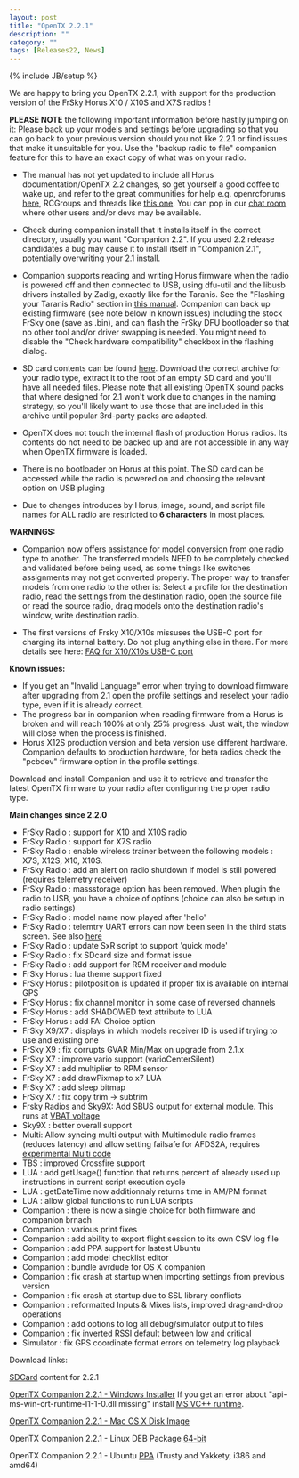 ```yaml
---
layout: post
title: "OpenTX 2.2.1"
description: ""
category: ""
tags: [Releases22, News]
---
```

{% include JB/setup %}

We are happy to bring you OpenTX 2.2.1, with support for the production version of the FrSky Horus X10 / X10S and X7S radios !

**PLEASE NOTE** the following important information before hastily jumping on it:
Please back up your models and settings before upgrading so that you can go back to your previous version should you not like 2.2.1 or find issues that make it unsuitable for you. Use the "backup radio to file" companion feature for this to have an exact copy of what was on your radio.

- The manual has not yet updated to include all Horus documentation/OpenTX 2.2 changes, so get yourself a good coffee to wake up, and refer to the great communities for help e.g. openrcforums [here](http://openrcforums.com/forum/viewforum.php?f=45), RCGroups and threads like [this one](https://www.rcgroups.com/forums/showthread.php?2823315-OpenTx-2-2). You can pop in our [chat room](http://opentx.rocket.chat) where other users and/or devs may be available.

- Check during companion install that it installs itself in the correct directory, usually you want "Companion 2.2". If you used 2.2 release candidates a bug may cause it to install itself in "Companion 2.1", potentially overwriting your 2.1 install.

- Companion supports reading and writing Horus firmware when the radio is powered off and then connected to USB, using dfu-util and the libusb drivers installed by Zadig, exactly like for the Taranis. See the "Flashing your Taranis Radio" section in [this manual](https://opentx.gitbooks.io/manual-for-opentx-2-2/content/companion-introduction.html). Companion can back up existing firmware (see note below in known issues) including the stock FrSky one (save as .bin), and can flash the FrSky DFU bootloader so that no other tool and/or driver swapping is needed. You might need to disable the "Check hardware compatibility" checkbox in the flashing dialog.

- SD card contents can be found [here](http://downloads.open-tx.org/2.2/sdcard/). Download the correct archive for your radio type, extract it to the root of an empty SD card and you'll have all needed files. Please note that all existing OpenTX sound packs that where designed for 2.1 won't work due to changes in the naming strategy, so you'll likely want to use those that are included in this archive until popular 3rd-party packs are adapted.

- OpenTX does not touch the internal flash of production Horus radios. Its contents do not need to be backed up and are not accessible in any way when OpenTX firmware is loaded.

- There is no bootloader on Horus at this point. The SD card can be accessed while the radio is powered on and choosing the relevant option on USB pluging

- Due to changes introduces by Horus, image, sound, and script file names for ALL radio are restricted to **6 characters** in most places.

**WARNINGS:**
- Companion now offers assistance for model conversion from one radio type to another. The transferred models NEED to be completely checked and validated before being used, as some things like switches assignments may not get converted properly. The proper way to transfer models from one radio to the other is: Select a profile for the destination radio, read the settings from the destination radio, open the source file or read the source radio, drag models onto the destination radio's window, write destination radio.

- The first versions of Frsky X10/X10s missuses the USB-C port for charging its internal battery. Do not plug anything else in there. For more details see here: [FAQ for X10/X10s USB-C port](https://opentx.gitbooks.io/manual-for-opentx-2-2/faq.html#usb-c-port-on-the-frsky-x10-and-x10s)

**Known issues:**

- If you get an "Invalid Language" error when trying to download firmware after upgrading from 2.1 open the profile settings and reselect your radio type, even if it is already correct.
- The progress bar in companion when reading firmware from a Horus is broken and will reach 100% at only 25% progress. Just wait, the window will close when the process is finished.
- Horus X12S production version and beta version use different hardware. Companion defaults to production hardware, for beta radios check the "pcbdev" firmware option in the profile settings.

Download and install Companion and use it to retrieve and transfer the latest OpenTX firmware to your radio after configuring the proper radio type.


**Main changes since 2.2.0**
- FrSky Radio : support for X10 and X10S radio
- FrSky Radio : support for X7S radio
- FrSky Radio : enable wireless trainer between the following models : X7S, X12S, X10, X10S.
- FrSky Radio : add an alert on radio shutdown if model is still powered (requires telemetry receiver)
- FrSky Radio : massstorage option has been removed. When plugin the radio to  USB, you have a choice of options (choice can also be setup in radio settings)
- FrSky Radio : model name now played after 'hello'
- FrSky Radio : telemtry UART errors can now been seen in the third stats screen. See also [here](https://opentx.gitbooks.io/manual-for-opentx-2-2/faq.html#two-xjt-modules-telemetry-from-internal-and-external-module-crossfire-and-internal-module)
- FrSky Radio : update SxR script to support 'quick mode'
- FrSky Radio : fix SDcard size and format issue
- FrSky Radio : add support for R9M receiver and module
- FrSky Horus : lua theme support fixed
- FrSky Horus : pilotposition is updated if proper fix is available on internal GPS
- FrSky Horus : fix channel monitor in some case of reversed channels
- FrSky Horus : add SHADOWED text attribute to LUA
- FrSky Horus : add FAI Choice option
- FrSky X9/X7 : displays in which models receiver ID is used if trying to use and existing one
- FrSky X9 : fix corrupts GVAR Min/Max on upgrade from 2.1.x
- FrSky X7 : improve vario support (varioCenterSilent)
- FrSky X7 : add multiplier to RPM sensor
- FrSky X7 : add drawPixmap to x7 LUA
- FrSky X7 : add sleep bitmap
- FrSky X7 : fix copy trim -> subtrim
- Frsky Radios and Sky9X: Add SBUS output for external module. This runs at [VBAT voltage](https://opentx.gitbooks.io/manual-for-opentx-2-2/faq.html#voltage-on-frsky-radios-external-module-output)
- Sky9X : better overall support
- Multi: Allow syncing multi output with Multimodule radio frames (reduces latency) and allow setting failsafe for AFDS2A, requires [experimental Multi code](https://github.com/schwabe/DIY-Multiprotocol-TX-Module)
- TBS : improved Crossfire support
- LUA : add getUsage() function that returns percent of already used up instructions in current script execution cycle
- LUA : getDateTime now additionnaly returns time in AM/PM format
- LUA : allow global functions to run LUA scripts
- Companion : there is now a single choice for both firmware and companion brnach
- Companion : various print fixes
- Companion : add ability to export flight session to its own CSV log file
- Companion : add PPA support for lastest Ubuntu
- Companion : add model checklist editor
- Companion : bundle avrdude for OS X companion
- Companion : fix crash at startup when importing settings from previous version
- Companion : fix crash at startup due to SSL library conflicts
- Companion : reformatted Inputs & Mixes lists, improved drag-and-drop operations
- Companion : add options to log all debug/simulator output to files
- Companion : fix inverted RSSI default between low and critical
- Simulator : fix GPS coordinate format errors on telemetry log playback

Download links:

[SDCard](http://downloads.open-tx.org/2.2/sdcard/) content for 2.2.1

[OpenTX Companion 2.2.1 - Windows Installer](http://downloads.open-tx.org/2.2/nightly/companion/windows/companion-windows-2.2.0N371.exe)
If you get an error about "api-ms-win-crt-runtime-I1-1-0.dll missing" install [MS VC++ runtime](https://support.microsoft.com/en-us/help/2999226/update-for-universal-c-runtime-in-windows).

[OpenTX Companion 2.2.1 - Mac OS X Disk Image](http://downloads.open-tx.org/2.2/nightly/companion/macosx/opentx-companion-2.2.0N371.dmg)

OpenTX Companion 2.2.1 - Linux DEB Package [64-bit](http://downloads.open-tx.org/2.2/nightly/companion/linux/companion22_2.2.0N371_amd64.deb)

OpenTX Companion 2.2.1 - Ubuntu [PPA](https://launchpad.net/~opentx-test/+archive/ubuntu/ppa) (Trusty and Yakkety, i386 and amd64)
